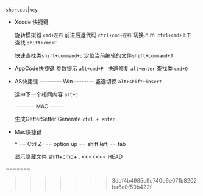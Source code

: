 `shortcut`|`key`
- Xcode 快捷键

  旋转模拟器 `cmd+左右`
  前进后退代码 `ctrl+cmd+左右`
  切换.h.m` ctrl+cmd+上下`
  查找 `shift+cmd+F`

   快速查找类`shift+command+o`
   定位当前编辑的文件`shift+command+J`

  

- AppCode快捷键
  参数提示 `alt+cmd+P `
  快速修复 `alt+enter`
  查找类 `cmd+O`

  

- AS快捷键
  ---------   Win    --------
  竖选切换 `alt+shift+insert`

  选中下一个相同内容 `alt+J`

  --------    MAC    -------

  生成GetterSetter Generate `ctrl + enter`

- Mac快捷键

  ^ == Ctrl
  Z- == option
  up == shift
  left == tab

  显示隐藏文件 shift+cmd+ .
<<<<<<< HEAD

  
=======
>>>>>>> 3ddf4b4985c9c740d6e071b8202ba6c0f50b422f
